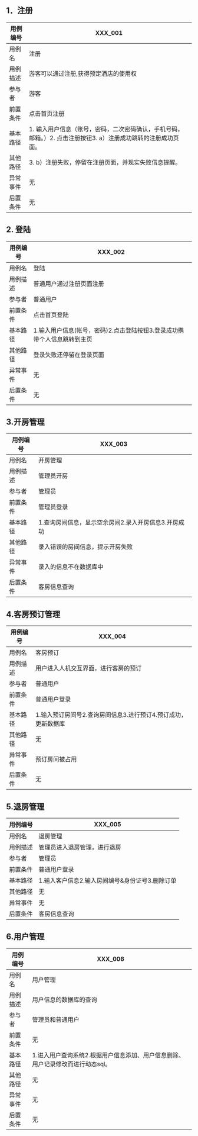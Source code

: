## 1．注册

| 用例编号 | XXX_001                                                      |
| -------- | ------------------------------------------------------------ |
| 用例名   | 注册                                                         |
| 用例描述 | 游客可以通过注册,获得预定酒店的使用权                        |
| 参与者   | 游客                                                         |
| 前置条件 | 点击首页注册                                                 |
| 基本路径 | 1. 输入用户信息（账号，密码，二次密码确认，手机号码，邮箱。）2. 点击注册按钮3. a）注册成功跳转的注册成功页面。 |
| 其他路径 | 3. b）注册失败，停留在注册页面，并现实失败信息提醒。         |
| 异常事件 | 无                                                           |
| 后置条件 | 无                                                           |

 

## 2. 登陆

| 用例编号 | XXX_002                                                      |
| -------- | ------------------------------------------------------------ |
| 用例名   | 登陆                                                         |
| 用例描述 | 普通用户通过注册页面注册                                     |
| 参与者   | 普通用户                                                     |
| 前置条件 | 点击首页登陆                                                 |
| 基本路径 | 1.输入用户信息(帐号，密码)2.点击登陆按钮3.登录成功携带个人信息跳转到主页 |
| 其他路径 | 登录失败还停留在登录页面                                     |
| 异常事件 | 无                                                           |
| 后置条件 | 无                                                           |

 

## 3.开房管理

| 用例编号 | XXX_003                                              |
| -------- | ---------------------------------------------------- |
| 用例名   | 开房管理                                             |
| 用例描述 | 管理员开房                                           |
| 参与者   | 管理员                                               |
| 前置条件 | 管理员登录                                           |
| 基本路径 | 1.查询房间信息，显示空余房间2.录入开房信息3.开房成功 |
| 其他路径 | 录入错误的房间信息，提示开房失败                     |
| 异常事件 | 录入的信息不在数据库中                               |
| 后置条件 | 客房信息查询                                         |

 

 

## 4.客房预订管理

| 用例编号 | XXX_004                                                      |
| -------- | ------------------------------------------------------------ |
| 用例名   | 客房预订                                                     |
| 用例描述 | 用户进入人机交互界面，进行客房的预订                         |
| 参与者   | 普通用户                                                     |
| 前置条件 | 普通用户登录                                                 |
| 基本路径 | 1.输入预订房间号2.查询房间信息3.进行预订4.预订成功，更新数据库 |
| 其他路径 | 无                                                           |
| 异常事件 | 预订房间被占用                                               |
| 后置条件 | 无                                                           |

 

 

## 5.退房管理

| 用例编号 | XXX_005                                         |
| -------- | ----------------------------------------------- |
| 用例名   | 退房管理                                        |
| 用例描述 | 管理员进入退房管理，进行退房                    |
| 参与者   | 管理员                                          |
| 前置条件 | 普通用户登录                                    |
| 基本路径 | 1.输入客户信息2.输入房间编号&身份证号3.删除订单 |
| 其他路径 | 无                                              |
| 异常事件 | 无                                              |
| 后置条件 | 客房信息查询                                    |

 

## 6.用户管理

| 用例编号 | XXX_006                                                      |
| -------- | ------------------------------------------------------------ |
| 用例名   | 用户管理                                                     |
| 用例描述 | 用户信息的数据库的查询                                       |
| 参与者   | 管理员和普通用户                                             |
| 前置条件 | 无                                                           |
| 基本路径 | 1.进入用户查询系统2.根据用户信息添加、用户信息删除、用户记录修改而进行动态sql。 |
| 其他路径 | 无                                                           |
| 异常事件 | 无                                                           |
| 后置条件 | 无                                                           |

 